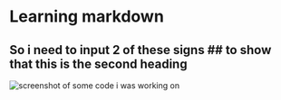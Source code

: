 # Learning markdown
## So i need to input 2 of these signs ## to show that this is the second heading
![screenshot of some code i was working on](https://github.com/Dabi-ayu/skills-communicate-using-markdown/assets/126058360/8bf3ddd5-b196-4e41-8c0c-d3bc3a7e9ea9)

